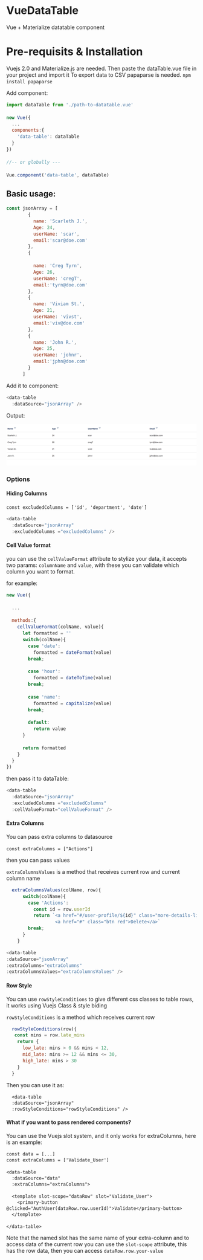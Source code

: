 # VueDataTable
Vue + Materialize datatable component

# Pre-requisits & Installation
Vuejs 2.0 and Materialize.js are needed. Then paste the dataTable.vue file in your project and import it
To export data to CSV papaparse is needed. `npm install papaparse`

Add component:

```js
import dataTable from './path-to-datatable.vue'

new Vue({
  ...
  components:{
    'data-table': dataTable
  }
})

//-- or globally ---

Vue.component('data-table', dataTable)

```

## Basic usage:
```js
const jsonArray = [
        {
          name: 'Scarleth J.',
          Age: 24,
          userName: 'scar',
          email:'scar@doe.com'
        },
        {

          name: 'Creg Tyrn',
          Age: 26,
          userName: 'cregT',
          email:'tyrn@doe.com'
        },
        {
          name: 'Viviam St.',
          Age: 21,
          userName: 'vivst',
          email:'viv@doe.com'
        },
        {
          name: 'John R.',
          Age: 25,
          userName: 'johnr',
          email:'jphn@doe.com'
        }
      ]
```
Add it to component:

```js
<data-table
  :dataSource="jsonArray" />
  ```

Output:

![](preview.png?raw=true)

###  Options

#### Hiding Columns

`const excludedColumns = ['id', 'department', 'date']`

```js
<data-table
  :dataSource="jsonArray"
  :excludedColumns ="excludedColumns" />
  ```
#### Cell Value format

you can use the `cellValueFormat` attribute to stylize your data, it accepts two params: `columnName` and `value`,
with these you can validate which column you want to format.

for example:
```js
new Vue({

  ...

  methods:{
    cellValueFormat(colName, value){
      let formatted = ''
      switch(colName){
        case 'date':
          formatted = dateFormat(value)
        break;

        case 'hour':
          formatted = dateToTime(value)
        break;

        case 'name':
          formatted = capitalize(value)
        break;

        default:
          return value
      }

      return formatted
    }
  }
})
```

then pass it to dataTable:

```js
<data-table
  :dataSource="jsonArray"
  :excludedColumns ="excludedColumns"
  :cellValueFormat="cellValueFormat" />
  ```

  #### Extra Columns

  You can pass extra columns to datasource

  `const extraColumns = ["Actions"]`

  then you can pass values

  `extraColumnsValues` is a method that receives current row and current column name

```js
  extraColumnsValues(colName, row){
      switch(colName){
        case 'Actions':
          const id = row.userId
          return `<a href="#/user-profile/${id}" class="more-details-link">Check more</a>
                  <a href="#" class="btn red">Delete</a>`
        break;
      }
    }
  ```

  ```js
  <data-table
  :dataSource="jsonArray"
  :extraColumns="extraColumns"
  :extraColumnsValues="extraColumnsValues" />
  ```

  #### Row Style
  You can use `rowStyleConditions` to give different css classes to table rows, it works using Vuejs Class & style biding

  `rowStyleConditions` is a method which receives current row

  ```js
    rowStyleConditions(row){
     const mins = row.late_mins
      return {
        low_late: mins > 0 && mins < 12,
        mid_late: mins >= 12 && mins <= 30,
        high_late: mins > 30
      }
    }
  ```
  Then you can use it as:

  ```
    <data-table
    :dataSource="jsonArray"
    :rowStyleConditions="rowStyleConditions" />
  ```
#### What if  you want to pass rendered components?

You can use the Vuejs slot system, and it only works for extraColumns, here is an example:
```
const data = [...]
const extraColumns = ['Validate_User']

<data-table
  :dataSource="data"
  :extraColumns="extraColumns">

  <template slot-scope="dataRow" slot="Validate_User">
    <primary-button @clicked="AuthUser(dataRow.row.userId)">Validate</primary-button>
  </template>

</data-table>
```

Note that the named slot has the same name of your extra-column and to access data of the current row you can use the
`slot-scope` attribute, this has the row data, then you can access `dataRow.row.your-value`
